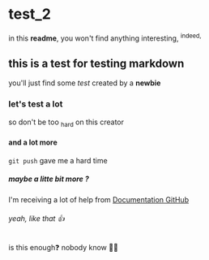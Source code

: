 # test_2


in this **readme**, you won't find anything interesting, <sup>indeed,</sup>
## this is a test for testing markdown
you'll just find some *test* created by a __newbie__
### let's test a lot
so don't be too <sub>hard</sub> on this creator
#### and a lot more
`git push` gave me a hard time
##### maybe a litte bit more ?
I'm receiving a lot of help from [Documentation GitHub](https://docs.github.com/fr) 
###### yeah, like that :+1: 
is this enough❓ 
nobody know 🤷‍♀️

